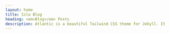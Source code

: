 ```yaml
---
layout: home
title: Isla Blog
heading: <em>Blog</em> Posts
description: Atlantic is a beautiful Tailwind CSS theme for Jekyll. It shows best practices for using Tailwind with Jekyll.
---
```


